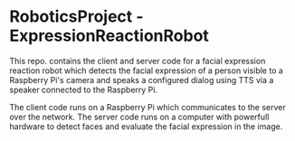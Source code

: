 # RoboticsProject - ExpressionReactionRobot
This repo. contains the client and server code for a facial expression reaction robot which detects the facial expression of a person visible to a Raspberry Pi's camera and speaks a configured dialog using TTS via a speaker connected to the Raspberry Pi.

The client code runs on a Raspberry Pi which communicates to the server over the network. The server code runs on a computer with powerfull hardware to detect faces and evaluate the facial expression in the image.
